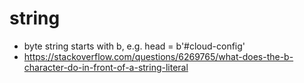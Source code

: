# string
* byte string starts with b, e.g. head = b'#cloud-config'
* https://stackoverflow.com/questions/6269765/what-does-the-b-character-do-in-front-of-a-string-literal
